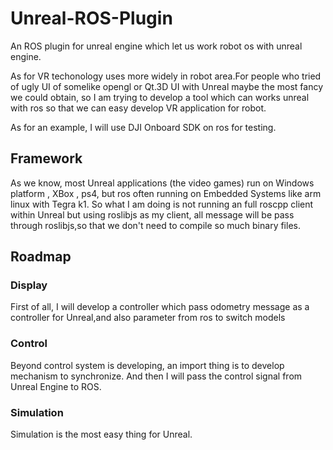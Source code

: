 # Unreal-ROS-Plugin
An ROS plugin for unreal engine which let us work robot os with unreal engine.

As for VR techonology uses more widely in robot area.For people who tried of ugly UI of somelike opengl or Qt.3D UI with Unreal maybe the most fancy we could obtain, so I am trying to develop a tool which can works unreal with ros so that we can easy develop VR application for robot.

As for an example, I will use DJI Onboard SDK on ros for testing.
## Framework

As we know, most Unreal applications (the video games) run on Windows platform , XBox , ps4, but ros often running on Embedded Systems like arm linux with Tegra k1. So what I am doing is not running an full roscpp client within Unreal but using roslibjs as my client, all message will be pass through roslibjs,so that we don't need to compile so much binary files.

## Roadmap

### Display
First of all, I will develop a controller which pass odometry message as a controller for Unreal,and also parameter from ros to switch models

### Control
Beyond control system is developing, an import thing is to develop mechanism to synchronize.
And then I will pass the control signal from Unreal Engine to ROS.

### Simulation
Simulation is the most easy thing for Unreal.
